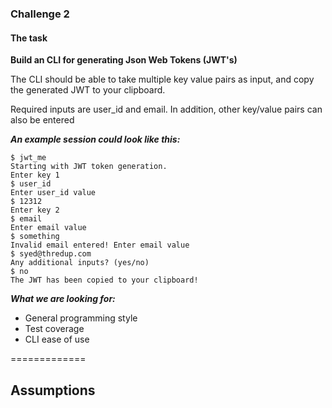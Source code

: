 ### **Challenge 2**

#### **The task**

**Build an CLI for generating Json Web Tokens (JWT's)**

The CLI should be able to take multiple key value pairs as input, and copy the generated JWT to your clipboard.

Required inputs are user_id and email. In addition, other key/value pairs can also be entered


***An example session could look like this:***

    $ jwt_me
    Starting with JWT token generation.
    Enter key 1
    $ user_id
    Enter user_id value
    $ 12312
    Enter key 2
    $ email
    Enter email value
    $ something
    Invalid email entered! Enter email value
    $ syed@thredup.com
    Any additional inputs? (yes/no)
    $ no
    The JWT has been copied to your clipboard!
    
  ***What we are looking for:***
  - General programming style
  - Test coverage
  - CLI ease of use

=============

## Assumptions